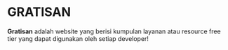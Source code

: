 # GRATISAN

**Gratisan** adalah website yang berisi kumpulan layanan atau resource free
tier yang dapat digunakan oleh setiap developer!
